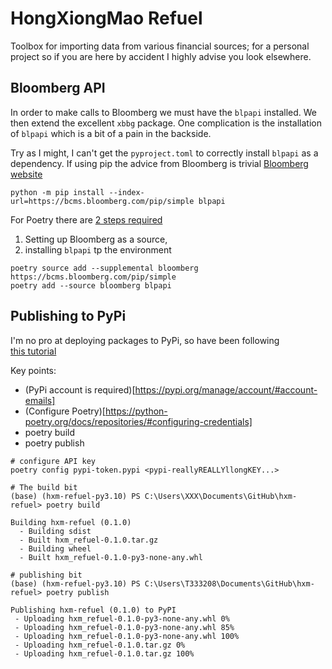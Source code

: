 # HongXiongMao Refuel

Toolbox for importing data from various financial sources; 
for a personal project so if you are here by accident I highly advise you look elsewhere.


## Bloomberg API
In order to make calls to Bloomberg we must have the `blpapi` installed. 
We then extend the excellent `xbbg` package. 
One complication is the installation of `blpapi` which is a bit of a pain in the backside.

Try as I might, I can't get the `pyproject.toml` to correctly install `blpapi` as a dependency.
If using pip the advice from Bloomberg is trivial
 [Bloomberg website](https://www.bloomberg.com/professional/support/api-library/)

```
python -m pip install --index-url=https://bcms.bloomberg.com/pip/simple blpapi
```

For Poetry there are [2 steps required](https://github.com/python-poetry/poetry/issues/7587)
1. Setting up Bloomberg as a source,
2. installing `blpapi` tp the environment

```
poetry source add --supplemental bloomberg https://bcms.bloomberg.com/pip/simple
poetry add --source bloomberg blpapi
```

## Publishing to PyPi
I'm no pro at deploying packages to PyPi, so have been following  
[this tutorial](https://www.digitalocean.com/community/tutorials/how-to-publish-python-packages-to-pypi-using-poetry-on-ubuntu-22-04)

Key points:
* (PyPi account is required)[https://pypi.org/manage/account/#account-emails]
* (Configure Poetry)[https://python-poetry.org/docs/repositories/#configuring-credentials]
* poetry build
* poetry publish

```
# configure API key
poetry config pypi-token.pypi <pypi-reallyREALLYllongKEY...>

# The build bit
(base) (hxm-refuel-py3.10) PS C:\Users\XXX\Documents\GitHub\hxm-refuel> poetry build

Building hxm-refuel (0.1.0)
  - Building sdist
  - Built hxm_refuel-0.1.0.tar.gz
  - Building wheel
  - Built hxm_refuel-0.1.0-py3-none-any.whl

# publishing bit
(base) (hxm-refuel-py3.10) PS C:\Users\T333208\Documents\GitHub\hxm-refuel> poetry publish

Publishing hxm-refuel (0.1.0) to PyPI
 - Uploading hxm_refuel-0.1.0-py3-none-any.whl 0%
 - Uploading hxm_refuel-0.1.0-py3-none-any.whl 85%
 - Uploading hxm_refuel-0.1.0-py3-none-any.whl 100%
 - Uploading hxm_refuel-0.1.0.tar.gz 0%
 - Uploading hxm_refuel-0.1.0.tar.gz 100%
```
